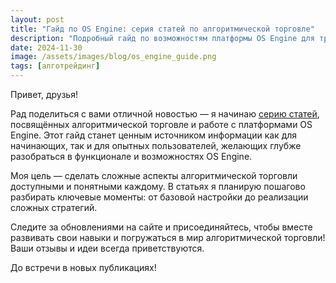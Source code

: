 ```yaml
---
layout: post
title: "Гайд по OS Engine: серия статей по алгоритмической торговле"
description: "Подробный гайд по возможностям платформы OS Engine для трейдеров и разработчиков."
date: 2024-11-30
image: /assets/images/blog/os_engine_guide.png
tags: [алготрейдинг]
---
```


Привет, друзья!

Рад поделиться с вами отличной новостью — я начинаю [серию статей](https://osaengine.ru/faq/), посвящённых алгоритмической торговле и работе с платформами OS Engine. Этот гайд станет ценным источником информации как для начинающих, так и для опытных пользователей, желающих глубже разобраться в функционале и возможностях OS Engine.

Моя цель — сделать сложные аспекты алгоритмической торговли доступными и понятными каждому. В статьях я планирую пошагово разбирать ключевые моменты: от базовой настройки до реализации сложных стратегий.

Следите за обновлениями на сайте и присоединяйтесь, чтобы вместе развивать свои навыки и погружаться в мир алгоритмической торговли! Ваши отзывы и идеи всегда приветствуются.

До встречи в новых публикациях!